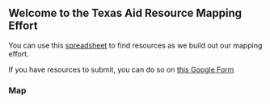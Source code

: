 ## Welcome to the Texas Aid Resource Mapping Effort

You can use this [spreadsheet](https://docs.google.com/spreadsheets/d/1mOClkPyOdmMFzU_ao13FfHoF_H0AID3o6yIrUMU8JBU/edit?usp=sharing) to find resources as we build out our mapping effort.

If you have resources to submit, you can do so on [this Google Form]()


### Map
